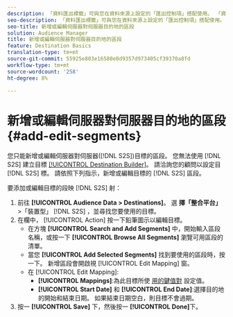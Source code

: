 ```yaml
---
description: 「資料匯出標籤」可與您在資料來源上設定的「匯出控制項」搭配使用。 「資料匯出標籤」可防止您新增受限制特徵至區段，以及傳送區段資料至目標。 您可以將多個匯出標籤設為新或現有的Cookie或URL目標。
seo-description: 「資料匯出標籤」可與您在資料來源上設定的「匯出控制項」搭配使用。 「資料匯出標籤」可防止您新增受限制特徵至區段，以及傳送區段資料至目標。 您可以將多個匯出標籤設為新或現有的Cookie或URL目標。
seo-title: 新增或編輯伺服器對伺服器目的地的區段
solution: Audience Manager
title: 新增或編輯伺服器對伺服器目的地的區段
feature: Destination Basics
translation-type: tm+mt
source-git-commit: 55925e803e16580e0d9357d973405cf39370a8fd
workflow-type: tm+mt
source-wordcount: '258'
ht-degree: 8%

---
```



# 新增或編輯伺服器對伺服器目的地的區段 {#add-edit-segments}

您只能新增或編輯伺服器對伺服器([!DNL S2S])目標的區段。 您無法使用 [!DNL S2S] 建立目標 [[!UICONTROL Destination Builder]](/help/using/features/destinations/destination-builder.md)。 請洽詢您的顧問以設定目 [!DNL S2S] 標。 請依照下列指示，新增或編輯目標的 [!DNL S2S] 區段。

<!-- destination-s2s-edit.xml -->

要添加或編輯目標的段映 [!DNL S2S] 射：

1. 前往 **[!UICONTROL Audience Data > Destinations]**。 選 **擇「整合平台」** >「裝置型」 [!DNL S2S] ，並尋找您要使用的目標。
2. 在欄中， [!UICONTROL Action] 按一下鉛筆圖示以編輯目標。
   * 在方塊 **[!UICONTROL Search and Add Segments]** 中，開始輸入區段名稱，或按一下 **[!UICONTROL Browse All Segments]** 瀏覽可用區段的清單。
   * 當您 **[!UICONTROL Add Selected Segments]** 找到要使用的區段時，按一下。 新增區段會開啟視 [!UICONTROL Edit Mapping] 窗。
   * 在 [!UICONTROL Edit Mapping]:
      * **[!UICONTROL Mappings]**:為此目標所使 [用的鍵值對](../../features/destinations/key-value-pairs.md) 設定值。
      * **[!UICONTROL Start Date]** 和 **[!UICONTROL End Date]**:選擇目的地的開始和結束日期。 如果結束日期空白，則目標不會過期。
3. 按一 **[!UICONTROL Save]** 下，然後按一 **[!UICONTROL Done]**&#x200B;下。

